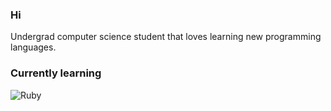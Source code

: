 ### Hi

Undergrad computer science student that loves learning new programming languages.

### Currently learning

![Ruby](https://img.shields.io/badge/Ruby-CC342D?style=for-the-badge&logo=ruby&logoColor=white)
